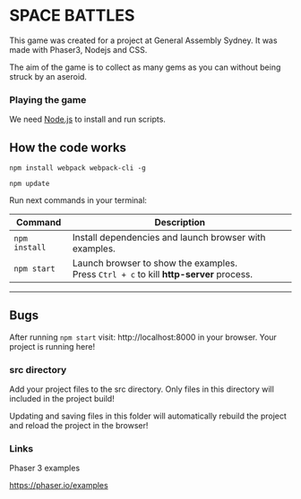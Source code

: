 # SPACE BATTLES

This game was created for a project at General Assembly Sydney. It was made with Phaser3, Nodejs and CSS.

The aim of the game is to collect as many gems as you can without being struck by an aseroid.

### Playing the game

We need [Node.js](https://nodejs.org) to install and run scripts.

## How the code works

`npm install webpack webpack-cli -g`

`npm update`

Run next commands in your terminal:

| Command | Description |
|---------|-------------|
| `npm install` | Install dependencies and launch browser with examples.|
| `npm start` | Launch browser to show the examples. <br> Press `Ctrl + c` to kill **http-server** process. |

---

## Bugs

After running `npm start` visit: http://localhost:8000 in your browser. Your project is running here!

### src directory

Add your project files to the src directory. Only files in this directory will included in the project build!

Updating and saving files in this folder will automatically rebuild the project and reload the project in the browser!

### Links

Phaser 3 examples

https://phaser.io/examples
